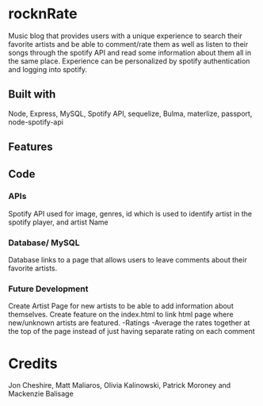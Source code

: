 # rocknRate

Music blog that provides users with a unique experience to search their favorite artists and be able to comment/rate them as well as listen to their songs through the spotify API and read some information about them all in the same place. Experience can be personalized by spotify authentication and logging into spotify.

## Built with

Node, Express, MySQL, Spotify API, sequelize, Bulma, materlize, passport, node-spotify-api


## Features



## Code



### APIs

Spotify API used for image, genres, id which is used to identify artist in the spotify player, and artist Name

### Database/ MySQL

Database links to a page that allows users to leave comments about their favorite artists.

### Future Development

Create Artist Page for new artists to be able to add information about themselves.
Create feature on the index.html to link html page where new/unknown artists are featured.
	-Ratings
		-Average the rates together at the top of the page instead of just having separate rating on each comment

# Credits

Jon Cheshire, Matt Maliaros, Olivia Kalinowski, Patrick Moroney and Mackenzie Balisage